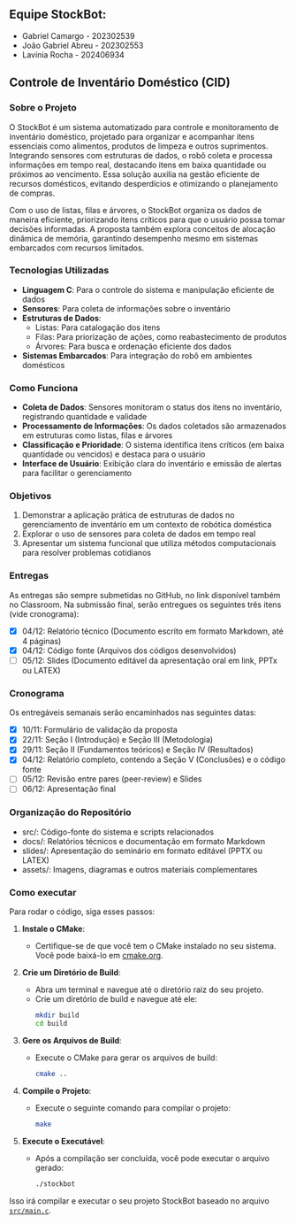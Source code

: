 ## Equipe StockBot:
- Gabriel Camargo - 202302539
- João Gabriel Abreu - 202302553
- Lavínia Rocha - 202406934

## Controle de Inventário Doméstico (CID)

### Sobre o Projeto
O StockBot é um sistema automatizado para controle e monitoramento de inventário doméstico, projetado para organizar e acompanhar itens essenciais como alimentos, produtos de limpeza e outros suprimentos. Integrando sensores com estruturas de dados, o robô coleta e processa informações em tempo real, destacando itens em baixa quantidade ou próximos ao vencimento. Essa solução auxilia na gestão eficiente de recursos domésticos, evitando desperdícios e otimizando o planejamento de compras.

Com o uso de listas, filas e árvores, o StockBot organiza os dados de maneira eficiente, priorizando itens críticos para que o usuário possa tomar decisões informadas. A proposta também explora conceitos de alocação dinâmica de memória, garantindo desempenho mesmo em sistemas embarcados com recursos limitados.

### Tecnologias Utilizadas
- **Linguagem C**: Para o controle do sistema e manipulação eficiente de dados
- **Sensores**: Para coleta de informações sobre o inventário
- **Estruturas de Dados**:
  - Listas: Para catalogação dos itens
  - Filas: Para priorização de ações, como reabastecimento de produtos
  - Árvores: Para busca e ordenação eficiente dos dados
- **Sistemas Embarcados**: Para integração do robô em ambientes domésticos

### Como Funciona
- **Coleta de Dados**: Sensores monitoram o status dos itens no inventário, registrando quantidade e validade
- **Processamento de Informações**: Os dados coletados são armazenados em estruturas como listas, filas e árvores
- **Classificação e Prioridade**: O sistema identifica itens críticos (em baixa quantidade ou vencidos) e destaca para o usuário
- **Interface de Usuário**: Exibição clara do inventário e emissão de alertas para facilitar o gerenciamento

### Objetivos
1) Demonstrar a aplicação prática de estruturas de dados no gerenciamento de inventário em um contexto de robótica doméstica
2) Explorar o uso de sensores para coleta de dados em tempo real
3) Apresentar um sistema funcional que utiliza métodos computacionais para resolver problemas cotidianos

### Entregas
As entregas são sempre submetidas no GitHub, no link disponível também no Classroom.
Na submissão final, serão entregues os seguintes três itens (vide cronograma):
- [X] 04/12: Relatório técnico (Documento escrito em formato Markdown, até 4 páginas)
- [X] 04/12: Código fonte (Arquivos dos códigos desenvolvidos)
- [ ] 05/12: Slides (Documento editável da apresentação oral em link, PPTx ou LATEX)

### Cronograma
Os entregáveis semanais serão encaminhados nas seguintes datas:
- [X] 10/11: Formulário de validação da proposta
- [X] 22/11: Seção I (Introdução) e Seção III (Metodologia)
- [X] 29/11: Seção II (Fundamentos teóricos) e Seção IV (Resultados)
- [X] 04/12: Relatório completo, contendo a Seção V (Conclusões) e o código fonte
- [ ] 05/12: Revisão entre pares (peer-review) e Slides
- [ ] 06/12: Apresentação final

### Organização do Repositório
- src/: Código-fonte do sistema e scripts relacionados
- docs/: Relatórios técnicos e documentação em formato Markdown
- slides/: Apresentação do seminário em formato editável (PPTX ou LATEX)
- assets/: Imagens, diagramas e outros materiais complementares

### Como executar
Para rodar o código, siga esses passos:

1. **Instale o CMake**:
   - Certifique-se de que você tem o CMake instalado no seu sistema. Você pode baixá-lo em [cmake.org](https://cmake.org/download/).

2. **Crie um Diretório de Build**:
   - Abra um terminal e navegue até o diretório raiz do seu projeto.
   - Crie um diretório de build e navegue até ele:
     ```sh
     mkdir build
     cd build
     ```

3. **Gere os Arquivos de Build**:
   - Execute o CMake para gerar os arquivos de build:
     ```sh
     cmake ..
     ```

4. **Compile o Projeto**:
   - Execute o seguinte comando para compilar o projeto:
     ```sh
     make
     ```

5. **Execute o Executável**:
   - Após a compilação ser concluída, você pode executar o arquivo gerado:
     ```sh
     ./stockbot
     ```

Isso irá compilar e executar o seu projeto StockBot baseado no arquivo [`src/main.c`](src/main.c).